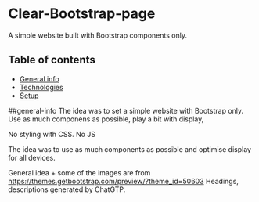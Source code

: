 # Clear-Bootstrap-page
A simple website built with Bootstrap components only. 

## Table of contents
* [General info](#general-info)
* [Technologies](#technologies)
* [Setup](#setup)


##general-info 
The idea was to set a simple website with Bootstrap only. Use as much componens as possible, play a bit with display, 


No styling with CSS. No JS 

The idea was to use as much components as possible and optimise display for all devices.

General idea + some of the images are from https://themes.getbootstrap.com/preview/?theme_id=50603
Headings, descriptions generated by ChatGTP.
